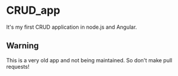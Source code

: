 # CRUD_app
It's my first CRUD application in node.js and Angular.

## Warning
This is a very old app and not being maintained.
So don't make pull requests!
